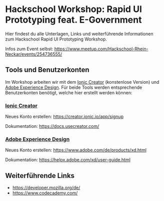 # Hackschool Workshop: Rapid UI Prototyping feat. E-Government

Hier findest du alle Unterlagen, Links und weiterführende Informationen zum Hackschool
Rapid UI Prototyping Workshop.

Infos zum Event selbst: https://www.meetup.com/Hackschool-Rhein-Neckar/events/254736555/

## Tools und Benutzerkonten
Im Workshop arbeiten wir mit dem [Ionic Creator](https://ionicframework.com/pro/creator) (konstenlose Version)
und [Adobe Experience Design](https://www.adobe.com/de/products/xd.html).
Für beide Tools werden entsprechende Benutzerkonten benötigt, welche hier erstellt werden können:

### [Ionic Creator](https://ionicframework.com/pro/creator)

Neues Konto erstellen: https://creator.ionic.io/app/signup

Dokumentation: https://docs.usecreator.com/

### [Adobe Experience Design](https://www.adobe.com/de/products/xd.html)

Neues Konto erstellen: https://www.adobe.com/de/products/xd.html

Dokumentation: https://helpx.adobe.com/xd/user-guide.html


## Weiterführende Links

* https://developer.mozilla.org/de/
* https://www.codecademy.com/
